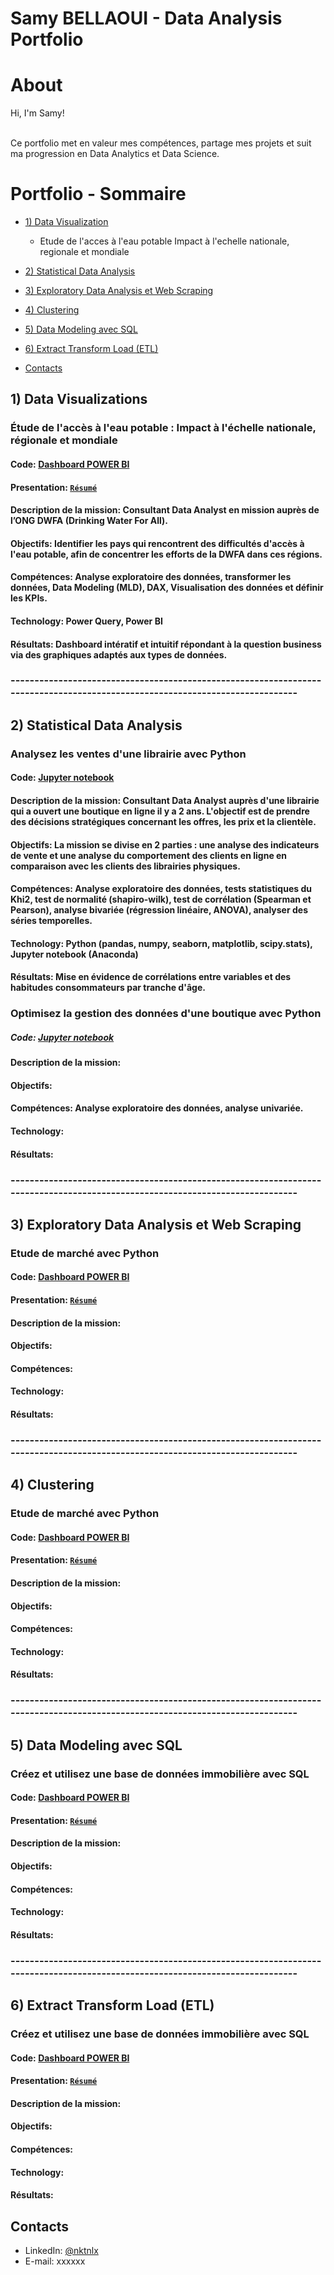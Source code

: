# Samy BELLAOUI - Data Analysis Portfolio 

# About

Hi, I'm Samy! 

<br>
Ce portfolio met en valeur mes compétences, partage mes projets et suit ma progression en Data Analytics et Data Science.
<br>
  
# Portfolio - Sommaire
- [1) Data Visualization](#1-data-visualizations)
    - Etude de l'acces à l'eau potable Impact à l'echelle nationale, regionale et mondiale
- [2) Statistical Data Analysis](#2-Statistical-Data-Analysis)
- [3) Exploratory Data Analysis et Web Scraping](#3-Exploratory-Data-Analysis-et-Web-Scraping)
- [4) Clustering](#4-Clustering)
- [5) Data Modeling avec SQL](#5-Data-Modeling-avec-SQL)
- [6) Extract Transform Load (ETL)](#6-Extract-Transform-Load-ETL)

- [Contacts](#contacts)

## 1) Data Visualizations
### Étude de l'accès à l'eau potable : Impact à l'échelle nationale, régionale et mondiale
#### **Code:** [Dashboard POWER BI](https://)
#### **Presentation:** [`Résumé`](https://github.com/SamyBELLAOUI/Portfolio_DATA_Projects/blob/main/Data%20Visualization_Dashboard/Bellaoui_Samy_3_presentation_042023.pdf)   
#### **Description de la mission:** Consultant Data Analyst en mission auprès de l’ONG DWFA (Drinking Water For All).
#### **Objectifs:** Identifier les pays qui rencontrent des difficultés d'accès à l'eau potable, afin de concentrer les efforts de la DWFA dans ces régions.
#### **Compétences:** Analyse exploratoire des données, transformer les données, Data Modeling (MLD), DAX, Visualisation des données et définir les KPIs.  
#### **Technology:** Power Query, Power BI    
#### **Résultats:** Dashboard intératif et intuitif répondant à la question business via des graphiques adaptés aux types de données.

### -----------------------------------------------------------------------------------------------------------------------------
## 2) Statistical Data Analysis
### Analysez les ventes d'une librairie avec Python
#### **Code:** [Jupyter notebook](https://github.com/SamyBELLAOUI/Portfolio_DATA_Projects/blob/main/Statistical%20Data%20Analysis/Analysez-les-ventes-d'une-librairie_Python.ipynb)
#### **Description de la mission:** Consultant Data Analyst auprès d'une librairie qui a ouvert une boutique en ligne il y a 2 ans. L'objectif est de prendre des décisions stratégiques concernant les offres, les prix et la clientèle.
#### **Objectifs:** La mission se divise en 2 parties : une analyse des indicateurs de vente et une analyse du comportement des clients en ligne en comparaison avec les clients des librairies physiques.
#### **Compétences:** Analyse exploratoire des données, tests statistiques du Khi2, test de normalité (shapiro-wilk), test de corrélation (Spearman et Pearson), analyse bivariée (régression linéaire, ANOVA), analyser des séries temporelles.
#### **Technology:** Python (pandas, numpy, seaborn, matplotlib, scipy.stats), Jupyter notebook (Anaconda)    
#### **Résultats:** Mise en évidence de corrélations entre variables et des habitudes consommateurs par tranche d'âge.

### Optimisez la gestion des données d'une boutique avec Python 
##### **Code:** [Jupyter notebook](https://github.com/SamyBELLAOUI/Portfolio_DATA_Projects/blob/main/Statistical%20Data%20Analysis/Optimisez%20la%20gestion%20des%20donn%C3%A9es%20d'une%20boutique%20avec%20Python.ipynb)
#### **Description de la mission:** 
#### **Objectifs:** 
#### **Compétences:** Analyse exploratoire des données, analyse univariée.
#### **Technology:** 
#### **Résultats:** 

### -----------------------------------------------------------------------------------------------------------------------------

## 3) Exploratory Data Analysis et Web Scraping
### Etude de marché avec Python
#### **Code:** [Dashboard POWER BI](https://github.com/SamyBELLAOUI/Portfolio_DATA_Projects/blob/main/Clustering/Etude%20de%20march%C3%A9%20avec%20Python_Clustering_Visualisations.ipynb)
#### **Presentation:** [`Résumé`](https://github.com/SamyBELLAOUI/Portfolio_DATA_Projects/blob/main/Clustering/Etude%20de%20march%C3%A9%20avec%20Python_Pr%C3%A9sentation.pdf)   
#### **Description de la mission:** 
#### **Objectifs:** 
#### **Compétences:** 
#### **Technology:** 
#### **Résultats:** 

### -----------------------------------------------------------------------------------------------------------------------------

## 4) Clustering
### Etude de marché avec Python
#### **Code:** [Dashboard POWER BI](https://github.com/SamyBELLAOUI/Portfolio_DATA_Projects/blob/main/Clustering/Etude%20de%20march%C3%A9%20avec%20Python_Clustering_Visualisations.ipynb)
#### **Presentation:** [`Résumé`](https://github.com/SamyBELLAOUI/Portfolio_DATA_Projects/blob/main/Clustering/Etude%20de%20march%C3%A9%20avec%20Python_Pr%C3%A9sentation.pdf)   
#### **Description de la mission:** 
#### **Objectifs:** 
#### **Compétences:** 
#### **Technology:** 
#### **Résultats:** 

### -----------------------------------------------------------------------------------------------------------------------------

## 5) Data Modeling avec SQL
### Créez et utilisez une base de données immobilière avec SQL
#### **Code:** [Dashboard POWER BI](https://github.com/SamyBELLAOUI/Portfolio_DATA_Projects/blob/main/Clustering/Etude%20de%20march%C3%A9%20avec%20Python_Clustering_Visualisations.ipynb)
#### **Presentation:** [`Résumé`](https://github.com/SamyBELLAOUI/Portfolio_DATA_Projects/blob/main/Clustering/Etude%20de%20march%C3%A9%20avec%20Python_Pr%C3%A9sentation.pdf)   
#### **Description de la mission:** 
#### **Objectifs:** 
#### **Compétences:** 
#### **Technology:** 
#### **Résultats:** 

### -----------------------------------------------------------------------------------------------------------------------------

## 6) Extract Transform Load (ETL)
### Créez et utilisez une base de données immobilière avec SQL
#### **Code:** [Dashboard POWER BI](https://github.com/SamyBELLAOUI/Portfolio_DATA_Projects/blob/main/Clustering/Etude%20de%20march%C3%A9%20avec%20Python_Clustering_Visualisations.ipynb)
#### **Presentation:** [`Résumé`](https://github.com/SamyBELLAOUI/Portfolio_DATA_Projects/blob/main/Clustering/Etude%20de%20march%C3%A9%20avec%20Python_Pr%C3%A9sentation.pdf)   
#### **Description de la mission:** 
#### **Objectifs:** 
#### **Compétences:** 
#### **Technology:** 
#### **Résultats:** 



## Contacts
- LinkedIn: [@nktnlx](https)
- E-mail: xxxxxx
